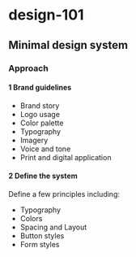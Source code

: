 # design-101


## Minimal design system


### Approach 


#### 1 Brand guidelines  

- Brand story 
- Logo usage
- Color palette 
- Typography 
- Imagery 
- Voice and tone 
- Print and digital application 


#### 2 Define the system

Define a few principles including: 

- Typography 
- Colors 
- Spacing and Layout
- Button styles
- Form styles 

